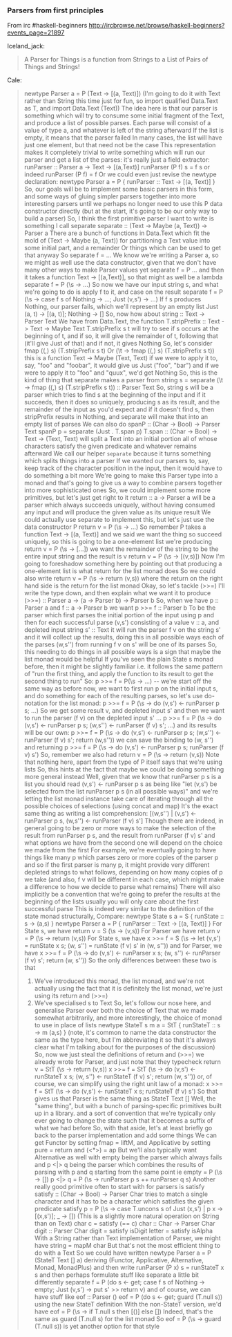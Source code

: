 ### Parsers from first principles

From irc #haskell-beginners http://ircbrowse.net/browse/haskell-beginners?events_page=21897

Iceland_jack:

> A Parser for Things
> is a function from Strings
> to a List of Pairs
> of Things and Strings!


Cale:

> newtype Parser a = P (Text -> [(a, Text)])
> (I'm going to do it with Text rather than String this time just for fun, so import qualified Data.Text as T, and import Data.Text (Text))
> The idea here is that our parser is something which will try to consume some initial fragment of the Text, and produce a list of possible parses.
> Each parse will consist of a value of type a, and whatever is left of the string afterward
> If the list is empty, it means that the parser failed
> In many cases, the list will have just one element, but that need not be the case
> This representation makes it completely trivial to write something which will run our parser and get a list of the parses: it's really just a field extractor:
> runParser :: Parser a -> Text -> [(a,Text)]
> runParser (P f) s = f s
> or indeed
> runParser (P f) = f
> Or we could even just revise the newtype declaration:
> newtype Parser a = P { runParser :: Text -> [(a, Text)] }
> So, our goals will be to implement some basic parsers in this form, and some ways of gluing simpler parsers together into more interesting parsers
> until we perhaps no longer need to use this P data constructor directly
> (but at the start, it's going to be our only way to build a parser)
> So, I think the first primitive parser I want to write is something I call separate
> separate :: (Text -> Maybe (a, Text)) -> Parser a
> There are a bunch of functions in Data.Text which fit the mold of (Text -> Maybe (a, Text)) for partitioning a Text value into some initial part, and a remainder
> Or things which can be used to get that anyway
> So
> separate f = ...
> We know we're writing a Parser a, so we might as well use the data constructor, given that we don't have many other ways to make Parser values yet
> separate f = P ...
> and then it takes a function Text -> [(a,Text)], so that might as well be a lambda
> separate f = P (\s -> ...)
> So now we have our input string s, and what we're going to do is apply f to it, and case on the result
> separate f = P (\s -> case f s of Nothing -> ...; Just (v,s') -> ...)
> If f s produces Nothing, our parser fails, which we'll represent by an empty list
> Just (a, t) -> [(a, t)]; Nothing -> []
> So, now how about string :: Text -> Parser Text
> We have from Data.Text, the function T.stripPrefix :: Text -> Text -> Maybe Text
> T.stripPrefix s t will try to see if s occurs at the beginning of t, and if so, it will give the remainder of t, following that
> (it'll give Just of that)
> and if not, it gives Nothing
> So, let's consider fmap ((,) s) (T.stripPrefix s t)
> Or (\t -> fmap ((,) s) (T.stripPrefix s t))
> this is a function Text -> Maybe (Text, Text)
> if we were to apply it to, say, "foo" and "foobar", it would give us Just ("foo", "bar")
> and if we were to apply it to "foo" and "quux", we'd get Nothing
> So, this is the kind of thing that separate makes a parser from
> string s = separate (\t -> fmap ((,) s) (T.stripPrefix s t)) :: Parser Text
> So, string s will be a parser which tries to find s at the beginning of the input
> and if it succeeds, then it does so uniquely, producing s as its result, and the remainder of the input as you'd expect
> and if it doesn't find s, then stripPrefix results in Nothing, and separate will make that into an empty list of parses
> We can also do spanP :: (Char -> Bool) -> Parser Text
> spanP p = separate (Just . T.span p)
> T.span :: (Char -> Bool) -> Text -> (Text, Text)
> will split a Text into an initial portion all of whose characters satisfy the given predicate
> and whatever remains afterward
> We call our helper `separate` because it turns something which splits things into a parser
> If we wanted our parsers to, say, keep track of the character position in the input, then it would have to do something a bit more
> We're going to make this Parser type into a monad
> and that's going to give us a way to combine parsers together into more sophisticated ones
> So, we could implement some more primitives, but let's just get right to it
> return :: a -> Parser a
> will be a parser which always succeeds uniquely, without having consumed any input
> and will produce the given value as its unique result
> We could actually use separate to implement this, but let's just use the data constructor P
> return v = P (\s -> ...)
> So remember P takes a function Text -> [(a, Text)]
> and we said we want the thing so succeed uniquely, so this is going to be a one-element list we're producing
> return v = P (\s -> [...])
> we want the remainder of the string to be the entire input string
> and the result is v
> return v = P (\s -> [(v,s)])
> Now I'm going to foreshadow something here by pointing out that producing a one-element list is what return for the list monad does
> So we could also write
> return v = P (\s -> return (v,s))
> where the return on the right hand side is the return for the list monad
> Okay, so let's tackle (>>=)
> I'll write the type down, and then explain what we want it to produce
> (>>=) :: Parser a -> (a -> Parser b) -> Parser b
> So, when we have
> p :: Parser a
> and
> f :: a -> Parser b
> we want
> p >>= f :: Parser b
> To be the parser which first parses the initial portion of the input using p
> and then for each successful parse (v,s') consisting of a value v :: a, and depleted input string s' :: Text
> it will run the parser f v on the string s'
> and it will collect up the results, doing this in all possible ways
> each of the parses (w,s'') from running f v on s' will be one of its parses
> So, this needing to do things in all possible ways is a sign that maybe the list monad would be helpful
> If you've seen the plain State s monad before, then it might be slightly familiar
> i.e. it follows the same pattern of "run the first thing, and apply the function to its result to get the second thing to run"
> So:
> p >>= f = P(\s -> ...) -- we're start off the same way as before
> now, we want to first run p on the initial input s, and do something for each of the resulting parses, so let's use do-notation for the list monad:
> p >>= f = P (\s -> do (v,s') <- runParser p s; ...)
> So we get some result v, and depleted input s'
> and then we want to run the parser (f v) on the depleted input s' ...
> p >>= f = P (\s -> do (v,s') <- runParser p s; (w,s'') <- runParser (f v) s'; ...)
> and its results will be our own:
> p >>= f = P (\s -> do (v,s') <- runParser p s; (w,s'') <- runParser (f v) s'; return (w,s''))
> we can save the binding to (w, s'') and returning
> p >>= f = P (\s -> do (v,s') <- runParser p s; runParser (f v) s')
> So, remember we also had
> return v = P (\s -> return (v,s))
> Note that nothing here, apart from the type of P itself says that we're using lists
> So, this hints at the fact that maybe we could be doing something more general instead
> Well, given that we know that runParser p s is a list
> you should read (v,s') <- runParser p s as being like "let (v,s') be selected from the list runParser p s (in all possible ways)"
> and we're letting the list monad instance take care of iterating through all the possible choices of selections (using concat and map)
> It's the exact same thing as writing a list comprehension:
> [(w,s'') | (v,s') <- runParser p s, (w,s'') <- runParser (f v) s']
> Though there are indeed, in general going to be zero or more ways to make the selection of the result from runParser p s, and the result from runParser (f v) s'
> and what options we have from the second one will depend on the choice we made from the first
> For example, we're eventually going to have things like many p which parses zero or more copies of the parser p
> and so if the first parser is many p, it might provide very different depleted strings to what follows, depending on how many copies of p we take
> (and also, f v will be different in each case, which might make a difference to how we decide to parse what remains)
> There will also implicitly be a convention that we're going to prefer the results at the beginning of the lists
> usually you will only care about the first successful parse
> This is indeed very similar to the definition of the state monad structurally, Compare:
> newtype State s a = S { runState :: s -> (a,s) }
> newtype Parser a = P { runParser :: Text -> [(a, Text)] }
> For State s, we have
> return v = S (\s -> (v,s))
> For Parser we have
> return v = P (\s -> return (v,s))
> For State s, we have
> x >>= f = S (\s -> let (v,s') = runState x s; (w, s'') = runState (f v) s' in (w, s''))
> and for Parser, we have
> x >>= f = P (\s -> do (v,s') <- runParser x s; (w, s'') <- runParser (f v) s'; return (w, s''))
> So the only differences between these two is that
> 1) We've introduced this monad, the list monad, and we're not actually using the fact that it is definitely the list monad, we're just using its return and (>>=)
> 2) We've specialised s to Text
> So, let's follow our nose here, and generalise Parser over both the choice of Text that we made somewhat arbitrarily, and more interestingly, the choice of monad to use in place of lists
> newtype StateT s m a = StT { runStateT :: s -> m (a,s) }
> (note, it's common to name the data constructor the same as the type here, but I'm abbreviating it so that it's always clear what I'm talking about for the purposes of the discussion)
> So, now we just steal the definitions of return and (>>=) we already wrote for Parser, and just note that they typecheck
> return v = StT (\s -> return (v,s))
> x >>= f = StT (\s -> do (v,s') <- runStateT x s; (w, s'') <- runStateT (f v) s'; return (w, s''))
> or, of course, we can simplify using the right unit law of a monad:
> x >>= f = StT (\s -> do (v,s') <- runStateT x s; runStateT (f v) s')
> So that gives us that Parser is the same thing as StateT Text []
> Well, the "same thing", but with a bunch of parsing-specific primitives built up in a library.
> and a sort of convention that we're typically only ever going to change the state such that it becomes a suffix of what we had before
> So, with that aside, let's at least briefly go back to the parser implementation and add some things
> We can get Functor by setting fmap = liftM, and Applicative by setting pure = return and (<*>) = ap
> But we'll also typically want Alternative as well
> with empty being the parser which always fails
> and p <|> q being the parser which combines the results of parsing with p and q
> starting from the same point
> ie empty = P (\s -> [])
> p <|> q = P (\s -> runParser p s ++ runParser q s)
> Another really good primitive often to start with for parsers is satisfy
> satisfy :: (Char -> Bool) -> Parser Char
> tries to match a single character
> and it has to be a character which satisfies the given predicate
> satisfy p = P (\s -> case T.uncons s of Just (x,s') | p x -> [(x,s')]; _ -> [])
> (This is a slightly more natural operation on String than on Text)
> char c = satisfy (== c)
> char :: Char -> Parser Char
> digit :: Parser Char
> digit = satisfy isDigit
> letter = satisfy isAlpha
> With a String rather than Text implementation of Parser, we might have
> string = mapM char
> But that's not the most efficient thing to do with a Text
> So we could have written
> newtype Parser a = P (StateT Text [] a) deriving (Functor, Applicative, Alternative, Monad, MonadPlus)
> and then write runParser (P x) s = runStateT x s
> and then perhaps formulate stuff like separate a little bit differently
> separate f = P (do s <- get; case f s of Nothing -> empty; Just (v,s') -> put s' >> return v)
> and of course, we can have stuff like
> eof :: Parser ()
> eof = P (do s <- get; guard (T.null s))
> using the new StateT definition
> With the non-StateT version, we'd have eof = P (\s -> if T.null s then [()] else [])
> Indeed, that's the same as guard (T.null s) for the list monad
> So eof = P (\s -> guard (T.null s)) is yet another option for that style
>
